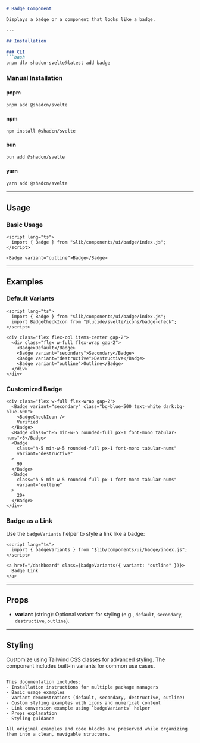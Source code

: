 

```markdown
# Badge Component

Displays a badge or a component that looks like a badge.

---

## Installation

### CLI
```bash
pnpm dlx shadcn-svelte@latest add badge
```

### Manual Installation

#### pnpm
```bash
pnpm add @shadcn/svelte
```

#### npm
```bash
npm install @shadcn/svelte
```

#### bun
```bash
bun add @shadcn/svelte
```

#### yarn
```bash
yarn add @shadcn/svelte
```

---

## Usage

### Basic Usage
```svelte
<script lang="ts">
  import { Badge } from "$lib/components/ui/badge/index.js";
</script>

<Badge variant="outline">Badge</Badge>
```

---

## Examples

### Default Variants
```svelte
<script lang="ts">
  import { Badge } from "$lib/components/ui/badge/index.js";
  import BadgeCheckIcon from "@lucide/svelte/icons/badge-check";
</script>

<div class="flex flex-col items-center gap-2">
  <div class="flex w-full flex-wrap gap-2">
    <Badge>Default</Badge>
    <Badge variant="secondary">Secondary</Badge>
    <Badge variant="destructive">Destructive</Badge>
    <Badge variant="outline">Outline</Badge>
  </div>
</div>
```

### Customized Badge
```svelte
<div class="flex w-full flex-wrap gap-2">
  <Badge variant="secondary" class="bg-blue-500 text-white dark:bg-blue-600">
    <BadgeCheckIcon />
    Verified
  </Badge>
  <Badge class="h-5 min-w-5 rounded-full px-1 font-mono tabular-nums">8</Badge>
  <Badge
    class="h-5 min-w-5 rounded-full px-1 font-mono tabular-nums"
    variant="destructive"
  >
    99
  </Badge>
  <Badge
    class="h-5 min-w-5 rounded-full px-1 font-mono tabular-nums"
    variant="outline"
  >
    20+
  </Badge>
</div>
```

### Badge as a Link
Use the `badgeVariants` helper to style a link like a badge:
```svelte
<script lang="ts">
  import { badgeVariants } from "$lib/components/ui/badge/index.js";
</script>

<a href="/dashboard" class={badgeVariants({ variant: "outline" })}>
  Badge Link
</a>
```

---

## Props
- **variant** (string): Optional variant for styling (e.g., `default`, `secondary`, `destructive`, `outline`).

---

## Styling
Customize using Tailwind CSS classes for advanced styling. The component includes built-in variants for common use cases.
``` 

This documentation includes:
- Installation instructions for multiple package managers
- Basic usage examples
- Variant demonstrations (default, secondary, destructive, outline)
- Custom styling examples with icons and numerical content
- Link conversion example using `badgeVariants` helper
- Props explanation
- Styling guidance

All original examples and code blocks are preserved while organizing them into a clean, navigable structure.